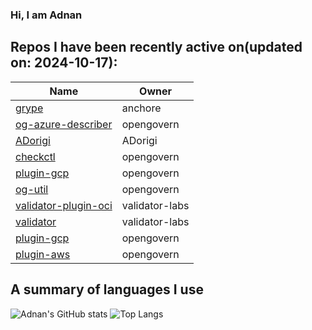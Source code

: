 ### Hi, I am Adnan

## Repos I have been recently active on(updated on: 2024-10-17):
| Name | Owner |
|------|--------------|
| [grype](https://github.com/ADorigi/grype) | anchore |
| [og-azure-describer](https://github.com/opengovern/og-azure-describer) | opengovern |
| [ADorigi](https://github.com/ADorigi/ADorigi) | ADorigi |
| [checkctl](https://github.com/opengovern/checkctl) | opengovern |
| [plugin-gcp](https://github.com/opengovern/plugin-gcp) | opengovern |
| [og-util](https://github.com/opengovern/og-util) | opengovern |
| [validator-plugin-oci](https://github.com/ADorigi/validator-plugin-oci) | validator-labs |
| [validator](https://github.com/ADorigi/validator) | validator-labs |
| [plugin-gcp](https://github.com/ADorigi/plugin-gcp) | opengovern |
| [plugin-aws](https://github.com/ADorigi/plugin-aws) | opengovern |

## A summary of languages I use
![Adnan's GitHub stats](https://github-readme-stats.vercel.app/api?username=adorigi)  ![Top Langs](https://github-readme-stats.vercel.app/api/top-langs/?username=adorigi)
